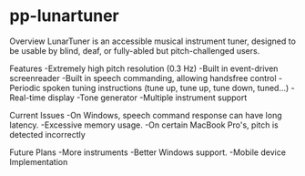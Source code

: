 # pp-lunartuner
Overview
LunarTuner is an accessible musical instrument tuner, designed to be usable by blind, deaf, or fully-abled but pitch-challenged users.

Features
-Extremely high pitch resolution (0.3 Hz)
-Built in event-driven screenreader
-Built in speech commanding, allowing handsfree control
-Periodic spoken tuning instructions (tune up, tune up, tune down, tuned...)
-Real-time display
-Tone generator
-Multiple instrument support

Current Issues
-On Windows, speech command response can have long latency.
-Excessive memory usage.
-On certain MacBook Pro's, pitch is detected incorrectly

Future Plans
-More instruments
-Better Windows support.
-Mobile device Implementation
